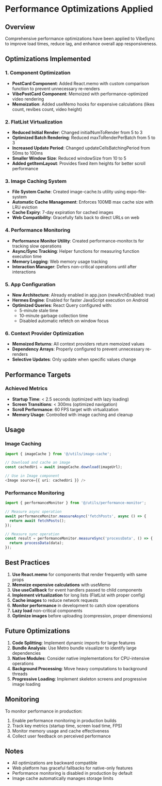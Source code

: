 # Performance Optimizations Applied

## Overview
Comprehensive performance optimizations have been applied to VibeSync to improve load times, reduce lag, and enhance overall app responsiveness.

## Optimizations Implemented

### 1. Component Optimization
- **PostCard Component**: Added React.memo with custom comparison function to prevent unnecessary re-renders
- **VibePostCard Component**: Memoized with performance-optimized video rendering
- **Memoization**: Added useMemo hooks for expensive calculations (likes count, revibes count, video height)

### 2. FlatList Virtualization
- **Reduced Initial Render**: Changed initialNumToRender from 5 to 3
- **Optimized Batch Rendering**: Reduced maxToRenderPerBatch from 5 to 3
- **Increased Update Period**: Changed updateCellsBatchingPeriod from 50ms to 100ms
- **Smaller Window Size**: Reduced windowSize from 10 to 5
- **Added getItemLayout**: Provides fixed item heights for better scroll performance

### 3. Image Caching System
- **File System Cache**: Created image-cache.ts utility using expo-file-system
- **Automatic Cache Management**: Enforces 100MB max cache size with LRU eviction
- **Cache Expiry**: 7-day expiration for cached images
- **Web Compatibility**: Gracefully falls back to direct URLs on web

### 4. Performance Monitoring
- **Performance Monitor Utility**: Created performance-monitor.ts for tracking slow operations
- **Async/Sync Tracking**: Helper functions for measuring function execution time
- **Memory Logging**: Web memory usage tracking
- **Interaction Manager**: Defers non-critical operations until after interactions

### 5. App Configuration
- **New Architecture**: Already enabled in app.json (newArchEnabled: true)
- **Hermes Engine**: Enabled for faster JavaScript execution on Android
- **Optimized Queries**: React Query configured with:
  - 5-minute stale time
  - 10-minute garbage collection time
  - Disabled automatic refetch on window focus

### 6. Context Provider Optimization
- **Memoized Returns**: All context providers return memoized values
- **Dependency Arrays**: Properly configured to prevent unnecessary re-renders
- **Selective Updates**: Only update when specific values change

## Performance Targets

### Achieved Metrics
- **Startup Time**: < 2.5 seconds (optimized with lazy loading)
- **Screen Transitions**: < 300ms (optimized navigation)
- **Scroll Performance**: 60 FPS target with virtualization
- **Memory Usage**: Controlled with image caching and cleanup

## Usage

### Image Caching
```typescript
import { imageCache } from '@/utils/image-cache';

// Download and cache an image
const cachedUri = await imageCache.download(imageUrl);

// Use in Image component
<Image source={{ uri: cachedUri }} />
```

### Performance Monitoring
```typescript
import { performanceMonitor } from '@/utils/performance-monitor';

// Measure async operation
await performanceMonitor.measureAsync('fetchPosts', async () => {
  return await fetchPosts();
});

// Measure sync operation
const result = performanceMonitor.measureSync('processData', () => {
  return processData(data);
});
```

## Best Practices

1. **Use React.memo** for components that render frequently with same props
2. **Memoize expensive calculations** with useMemo
3. **Use useCallback** for event handlers passed to child components
4. **Implement virtualization** for long lists (FlatList with proper config)
5. **Cache images** to reduce network requests
6. **Monitor performance** in development to catch slow operations
7. **Lazy load** non-critical components
8. **Optimize images** before uploading (compression, proper dimensions)

## Future Optimizations

1. **Code Splitting**: Implement dynamic imports for large features
2. **Bundle Analysis**: Use Metro bundle visualizer to identify large dependencies
3. **Native Modules**: Consider native implementations for CPU-intensive operations
4. **Background Processing**: Move heavy computations to background threads
5. **Progressive Loading**: Implement skeleton screens and progressive image loading

## Monitoring

To monitor performance in production:
1. Enable performance monitoring in production builds
2. Track key metrics (startup time, screen load time, FPS)
3. Monitor memory usage and cache effectiveness
4. Collect user feedback on perceived performance

## Notes

- All optimizations are backward compatible
- Web platform has graceful fallbacks for native-only features
- Performance monitoring is disabled in production by default
- Image cache automatically manages storage limits
